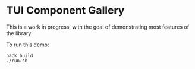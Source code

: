 # TUI Component Gallery

This is a work in progress, with the goal of demonstrating most
features of the library.

To run this demo:

```
pack build
./run.sh
```
